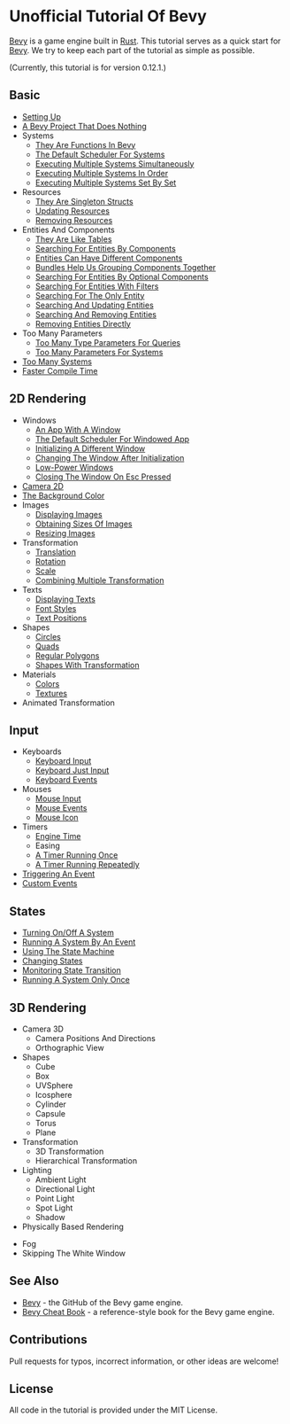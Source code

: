 # Unofficial Tutorial Of Bevy

[Bevy](https://bevyengine.org/) is a game engine built in [Rust](https://www.rust-lang.org/).
This tutorial serves as a quick start for [Bevy](https://bevyengine.org/).
We try to keep each part of the tutorial as simple as possible.

(Currently, this tutorial is for version 0.12.1.)

## Basic

* [Setting Up](./tutorial/setting_up.md)
* [A Bevy Project That Does Nothing](./tutorial/a_bevy_project_that_does_nothing.md)
* Systems
  * [They Are Functions In Bevy](./tutorial/they_are_functions_in_bevy.md)
  * [The Default Scheduler For Systems](./tutorial/the_default_scheduler_for_systems.md)
  * [Executing Multiple Systems Simultaneously](./tutorial/executing_multiple_systems_simultaneously.md)
  * [Executing Multiple Systems In Order](./tutorial/executing_multiple_systems_in_order.md)
  * [Executing Multiple Systems Set By Set](./tutorial/executing_multiple_systems_set_by_set.md)
* Resources
  * [They Are Singleton Structs](./tutorial/they_are_singleton_structs.md)
  * [Updating Resources](./tutorial/updating_resources.md)
  * [Removing Resources](./tutorial/removing_resources.md)
* Entities And Components
  * [They Are Like Tables](./tutorial/they_are_like_tables.md)
  * [Searching For Entities By Components](./tutorial/searching_for_entities_by_components.md)
  * [Entities Can Have Different Components](./tutorial/entities_can_have_different_components.md)
  * [Bundles Help Us Grouping Components Together](./tutorial/bundles_help_us_grouping_components_together.md)
  * [Searching For Entities By Optional Components](./tutorial/searching_for_entities_by_optional_components.md)
  * [Searching For Entities With Filters](./tutorial/searching_for_entities_with_filters.md)
  * [Searching For The Only Entity](./tutorial/searching_for_the_only_entity.md)
  * [Searching And Updating Entities](./tutorial/searching_and_updating_entities.md)
  * [Searching And Removing Entities](./tutorial/searching_and_removing_entities.md)
  * [Removing Entities Directly](./tutorial/removing_entities_directly.md)
* Too Many Parameters
  * [Too Many Type Parameters For Queries](./tutorial/too_many_type_parameters_for_queries.md)
  * [Too Many Parameters For Systems](./tutorial/too_many_parameters_for_systems.md)
* [Too Many Systems](./tutorial/too_many_systems.md)
* [Faster Compile Time](./tutorial/faster_compile_time.md)

## 2D Rendering

* Windows
  * [An App With A Window](./tutorial/an_app_with_a_window.md)
  * [The Default Scheduler For Windowed App](./tutorial/the_default_scheduler_for_windowed_app.md)
  * [Initializing A Different Window](./tutorial/initializing_a_different_window.md)
  * [Changing The Window After Initialization](./tutorial/changing_the_window_after_initialization.md)
  * [Low-Power Windows](./tutorial/low_power_windows.md)
  * [Closing The Window On Esc Pressed](./tutorial/closing_the_window_on_esc_pressed.md)
* [Camera 2D](./tutorial/camera_2d.md)
* [The Background Color](./tutorial/the_background_color.md)
* Images
  * [Displaying Images](./tutorial/displaying_images.md)
  * [Obtaining Sizes Of Images](./tutorial/obtaining_sizes_of_images.md)
  * [Resizing Images](./tutorial/resizing_images.md)
* Transformation
  * [Translation](./tutorial/translation.md)
  * [Rotation](./tutorial/rotation.md)
  * [Scale](./tutorial/scale.md)
  * [Combining Multiple Transformation](./tutorial/combining_multiple_transformation.md)
* Texts
  * [Displaying Texts](./tutorial/displaying_texts.md)
  * [Font Styles](./tutorial/font_styles.md)
  * [Text Positions](./tutorial/text_positions.md)
* Shapes
  * [Circles](./tutorial/circles.md)
  * [Quads](./tutorial/quads.md)
  * [Regular Polygons](./tutorial/regular_polygons.md)
  * [Shapes With Transformation](./tutorial/shapes_with_transformation.md)
* Materials
  * [Colors](./tutorial/colors.md)
  * [Textures](./tutorial/textures.md)
* Animated Transformation
  <!-- setup -->
  <!-- mut animations: ResMut<Assets<AnimationClip>> -->
  <!-- let planet = Name::new("planet"); -->
  <!-- let mut animation = AnimationClip::default(); -->
  <!-- animation.add_curve_to_path(
    EntityPath {
      parts: vec![planet.clone()],
    },
    VariableCurve {
      keyframe_timestamps: vec![0.0, 1.0, 2.0],
      keyframes: Keyframes::Translation(vec![
        Vec3::new(1.0, 0.0, 1.0),
        Vec3::new(-1.0, 0.0, 1.0),
        Vec3::new(1.0, 0.0, 1.0),
      ]),
    },
  ); -->
  <!-- keyframes: Keyframes::Rotation(vec![...]), -->
  <!-- keyframes: Keyframes::Scale(vec![...]), -->
  <!-- let mut player = AnimationPlayer::default(); -->
  <!-- player.play(animations.add(animation)).repeat(); -->

## Input

* Keyboards
  * [Keyboard Input](./tutorial/keyboard_input.md)
  * [Keyboard Just Input](./tutorial/keyboard_just_input.md)
  * [Keyboard Events](./tutorial/keyboard_events.md)
* Mouses
  * [Mouse Input](./tutorial/mouse_input.md)
  * [Mouse Events](./tutorial/mouse_events.md)
  * [Mouse Icon](./tutorial/mouse_icon.md)
* Timers
  * [Engine Time](./tutorial/engine_time.md)
  * Easing
    <!-- Cubic Curve -->
    <!-- bevy::math::cubic_splines::CubicCurve -->
    <!-- CubicBezier::new(points).to_curve(), to CubicCurve -->
    <!-- put CubicCurve cc in resource -->
    <!-- t = 0 ~ 1, use Res<Time> to control t -->
    <!-- cc.position(t) -->
    <!-- four points? -->
    <!-- or -->
    <!-- cs = CubicSegment::new_bezier((0.25, 0.1), (0.25, 1.0)) -->
    <!-- cs.ease(t) -->
  * [A Timer Running Once](./tutorial/a_timer_running_once.md)
  * [A Timer Running Repeatedly](./tutorial/a_timer_running_repeatedly.md)
* [Triggering An Event](./tutorial/triggering_an_event.md)
* [Custom Events](./tutorial/custom_events.md)

## States

* [Turning On/Off A System](./tutorial/turning_on_off_a_system.md)
* [Running A System By An Event](./tutorial/running_a_system_by_an_event.md)
* [Using The State Machine](./tutorial/using_the_state_machine.md)
* [Changing States](./tutorial/changing_states.md)
* [Monitoring State Transition](./tutorial/monitoring_state_transition.md)
* [Running A System Only Once](./tutorial/running_a_system_only_once.md)

## 3D Rendering

* Camera 3D
  <!-- Camera3dBundle -->
  * Camera Positions And Directions
    <!-- camera position, look at, default position -->
  * Orthographic View
    <!-- Orthographic View -->
* Shapes
  * Cube
    <!-- bevy::prelude::shape -->
  * Box
  * UVSphere
  * Icosphere
  * Cylinder
  * Capsule
  * Torus
  * Plane
* Transformation
  * 3D Transformation
  * Hierarchical Transformation
    <!-- parent/children, despawn recursively -->
* Lighting
  * Ambient Light
  * Directional Light
  * Point Light
    <!-- Spherical Area Lights -->
  * Spot Light
    <!-- Spotlight -->
  * Shadow
* Physically Based Rendering
  <!-- base_color -->
  <!-- metallic -->
  <!-- perceptual_roughness -->
  <!-- reflectance -->
  <!-- diffuse_transmission -->
  <!-- specular_transmission -->
  <!-- thickness -->
  <!-- ior -->
  <!-- attenuation_distance -->
  <!-- attenuation_color -->
<!-- Texture -->
* Fog
  <!-- Atmospheric Fog -->
  <!-- Fog -->
  <!-- bevy::pbr::FogSettings -->
* Skipping The White Window
  <!-- window_settings.rs -->
<!-- ? multiple windows/cameras, camera background, 2d+3d -->
<!-- draw on images -->

<!-- animation -->
<!-- sprite_sheet.rs -->

<!-- * User Interfaces -->

<!-- * Debug -->
  <!-- * Using Local Variables In Systems
  15, SystemParamFunction -->
  <!-- gizmos -->
  <!-- 2d_gizmos.rs -->

<!-- audio -->
<!-- wasm, my practice, 26_wasm_test -->
<!-- beyond bevy -->

## See Also

* [Bevy](https://github.com/bevyengine/bevy) - the GitHub of the Bevy game engine.
* [Bevy Cheat Book](https://bevy-cheatbook.github.io/) - a reference-style book for the Bevy game engine.

## Contributions

Pull requests for typos, incorrect information, or other ideas are welcome!

## License

All code in the tutorial is provided under the MIT License.
